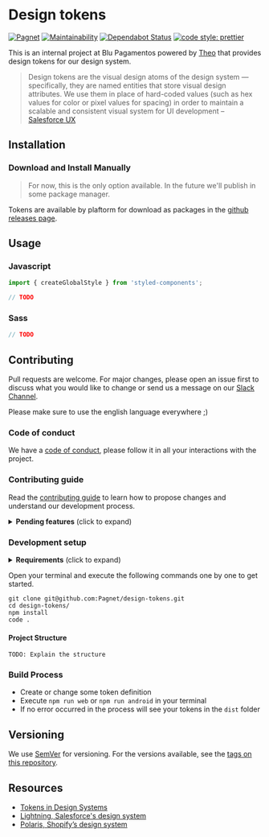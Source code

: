 # Design tokens

[![Pagnet](https://circleci.com/gh/Pagnet/design-tokens.svg?style=shield)](https://circleci.com/gh/Pagnet/design-tokens) [![Maintainability](https://api.codeclimate.com/v1/badges/3bd94959d7302d83057d/maintainability)](https://codeclimate.com/repos/5d9101d66ac2d031ba00001e/maintainability) [![Dependabot Status](https://api.dependabot.com/badges/status?host=github&repo=Pagnet/design-tokens&identifier=206170935)](https://dependabot.com) [![code style: prettier](https://img.shields.io/badge/code_style-prettier-ff69b4.svg)](https://github.com/prettier/prettier)

This is an internal project at Blu Pagamentos powered by [Theo](https://github.com/salesforce-ux/theo) that provides design tokens for our design system.

> Design tokens are the visual design atoms of the design system — specifically, they are named entities that store visual design attributes. We use them in place of hard-coded values (such as hex values for color or pixel values for spacing) in order to maintain a scalable and consistent visual system for UI development – [Salesforce UX](https://www.lightningdesignsystem.com/design-tokens/)

## Installation

### Download and Install Manually

> For now, this is the only option available. In the future we'll publish in some package manager.

Tokens are available by plaftorm for download as packages in the [github releases page](https://github.com/Pagnet/design-tokens/releases).

## Usage

### Javascript

```js
import { createGlobalStyle } from 'styled-components';

// TODO
```

### Sass

```scss
// TODO
```

## Contributing

Pull requests are welcome. For major changes, please open an issue first to discuss what you would like to change or send us a message on our [Slack Channel](https://useblu.slack.com/messages/CKTBW3170).

Please make sure to use the english language everywhere ;)

### Code of conduct

We have a [code of conduct](https://github.com/Pagnet/design-tokens/blob/master/CODE_OF_CONDUCT.md),
please follow it in all your interactions with the project.

### Contributing guide

Read the [contributing guide](https://github.com/Pagnet/design-tokens/blob/master/CONTRIBUTING.md)
to learn how to propose changes and understand our development process.

<details>
  <summary><strong>Pending features</strong> (click to expand)</summary>

##### Technical

- [x] Initial configuration to export the tokens on the platforms: Android, iOS and Web
- [ ] Configure the build process to generate the documentation for the tokens
- [ ] Add license
- [ ] Publish tokens on packages manager
- [x] Add contribution guide (Issue template, PR template)
- [ ] Host the versied documentation of the tokens
- [ ] Configure CI/CD (With Github Actions and Github Packages)

##### Non-technical

- [ ] Establish a roadmap of tokens (options first, decisions next)
  - _See [High-LevelTokenHierarchy](docs/High-LevelTokenHierarchy) file for any inspiration_

</details>

### Development setup

<details>
  <summary><strong>Requirements</strong> (click to expand)</summary>

- [Git](https://git-scm.com/) at `v2.21.0+`
- [Node.js](http://nodejs.org) at `v12.0.0+`
  - _We recommend using [NVM](https://github.com/nvm-sh/nvm)_
- [VS Code](https://code.visualstudio.com/) or other modern editor
  - _In VS Code these plugins makes the experience better: [Prettier](https://marketplace.visualstudio.com/items?itemName=esbenp.prettier-vscode), [Bracket Pair Colorizer](https://marketplace.visualstudio.com/items?itemName=CoenraadS.bracket-pair-colorizer), [vscode-icons](https://marketplace.visualstudio.com/items?itemName=vscode-icons-team.vscode-icons) and [GitLen](https://marketplace.visualstudio.com/items?itemName=eamodio.gitlens)_

</details>

Open your terminal and execute the following commands one by one to get started.

```
git clone git@github.com:Pagnet/design-tokens.git
cd design-tokens/
npm install
code .
```

#### Project Structure

```
TODO: Explain the structure
```

### Build Process

- Create or change some token definition
- Execute `npm run web` or `npm run android` in your terminal
- If no error occurred in the process will see your tokens in the `dist` folder

## Versioning

We use [SemVer](http://semver.org/) for versioning. For the versions available, see the [tags on this repository](https://github.com/Pagnet/design-tokens/tags).

## Resources

- [Tokens in Design Systems](https://medium.com/eightshapes-llc/tokens-in-design-systems-25dd82d58421)
- [Lightning, Salesforce's design system](https://lightningdesignsystem.com/design-tokens/)
- [Polaris, Shopify’s design system](https://github.com/Shopify/polaris-tokens)
